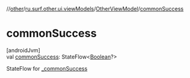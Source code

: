 //[other](../../../index.md)/[ru.surf.other.ui.viewModels](../index.md)/[OtherViewModel](index.md)/[commonSuccess](common-success.md)

# commonSuccess

[androidJvm]\
val [commonSuccess](common-success.md): StateFlow&lt;[Boolean](https://kotlinlang.org/api/latest/jvm/stdlib/kotlin/-boolean/index.html)?&gt;

StateFlow for [_commonSuccess](_common-success.md)
